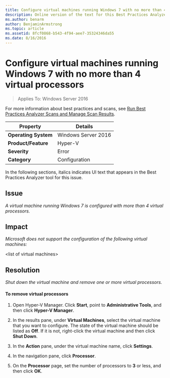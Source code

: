 ```yaml
---
title: Configure virtual machines running Windows 7 with no more than 4 virtual processors
description: Online version of the text for this Best Practices Analyzer rule.
ms.author: benarm
author: BenjaminArmstrong
ms.topic: article
ms.assetid: 8fcf0868-b543-4f94-aee7-35324346da55
ms.date: 8/16/2016
---
```

# Configure virtual machines running Windows 7 with no more than 4 virtual processors

>Applies To: Windows Server 2016

For more information about best practices and scans, see [Run Best Practices Analyzer Scans and Manage Scan Results](https://go.microsoft.com/fwlink/p/?LinkID=223177).

|Property|Details|
|-|-|
|**Operating System**|Windows Server 2016|
|**Product/Feature**|Hyper-V|
|**Severity**|Error|
|**Category**|Configuration|

In the following sections, italics indicates UI text that appears in the Best Practices Analyzer tool for this issue.

## **Issue**
*A virtual machine running Windows 7 is configured with more than 4 virtual processors.*

## **Impact**
*Microsoft does not support the configuration of the following virtual machines:*

\<list of virtual machines>

## **Resolution**
*Shut down the virtual machine and remove one or more virtual processors.*

#### To remove virtual processors

1.  Open Hyper-V Manager. Click **Start**, point to **Administrative Tools**, and then click **Hyper-V Manager**.

2.  In the results pane, under **Virtual Machines**, select the virtual machine that you want to configure. The state of the virtual machine should be listed as **Off**. If it is not, right-click the virtual machine and then click **Shut Down**.

3.  In the **Action** pane, under the virtual machine name, click **Settings**.

4.  In the navigation pane, click **Processor**.

5.  On the **Processor** page, set the number of processors to **3** or less, and then click **OK**.




